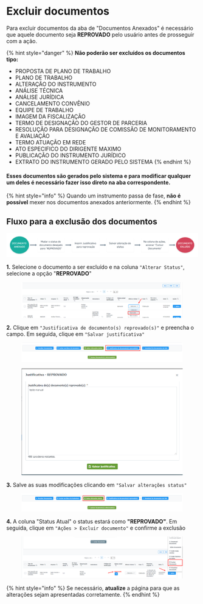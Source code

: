 # Excluir documentos

Para excluir documentos da aba de "Documentos Anexados" é necessário que aquele documento seja **REPROVADO** pelo usuário antes de prosseguir com a ação.

{% hint style="danger" %}
**Não poderão ser excluídos os documentos tipo:**

* PROPOSTA DE PLANO DE TRABALHO
* PLANO DE TRABALHO
* ALTERAÇÃO DO INSTRUMENTO
* ANÁLISE TÉCNICA
* ANÁLISE JURÍDICA
* CANCELAMENTO CONVÊNIO
* EQUIPE DE TRABALHO
* IMAGEM DA FISCALIZAÇÃO
* TERMO DE DESIGNAÇÃO DO GESTOR DE PARCERIA
* RESOLUÇÃO PARA DESIGNAÇÃO DE COMISSÃO DE MONITORAMENTO E AVALIAÇÃO
* TERMO ATUAÇÃO EM REDE
* ATO ESPECIFICO DO DIRIGENTE MAXIMO
* PUBLICAÇÃO DO INSTRUMENTO JURÍDICO
* EXTRATO DO INSTRUMENTO GERADO PELO SISTEMA
{% endhint %}

#### Esses documentos são gerados pelo sistema e para modificar qualquer um deles é necessário fazer isso direto na aba correspondente.

{% hint style="info" %}
Quando um instrumento passa de fase, **não é possível** mexer nos documentos anexados anteriormente.
{% endhint %}

## Fluxo para a exclusão dos documentos

![](../../.gitbook/assets/untitled-2x.png)

**1.** Selecione o documento a ser excluído e na coluna `"Alterar Status"`, selecione a opção "**REPROVADO**"&#x20;

<figure><img src="../../.gitbook/assets/image (346).png" alt=""><figcaption></figcaption></figure>

**2.** Clique em `"Justificativa de documento(s) reprovado(s)"` e preencha o campo. Em seguida, clique em `"Salvar justificativa"`&#x20;

<figure><img src="../../.gitbook/assets/image (397).png" alt=""><figcaption></figcaption></figure>

<figure><img src="../../.gitbook/assets/image (52).png" alt=""><figcaption></figcaption></figure>

**3.** Salve as suas modificações clicando em `"Salvar alterações status"`

<figure><img src="../../.gitbook/assets/image (169).png" alt=""><figcaption></figcaption></figure>

**4.** A coluna "Status Atual" o status estará como **"REPROVADO"**.  Em seguida, clique em `"Ações > Excluir documento"` e confirme a exclusão

<figure><img src="../../.gitbook/assets/image (20).png" alt=""><figcaption></figcaption></figure>

{% hint style="info" %}
Se necessário, **atualize** a página para que as alterações sejam apresentadas corretamente.
{% endhint %}

